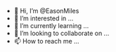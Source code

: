 - 👋 Hi, I’m @EasonMiles
- 👀 I’m interested in ...
- 🌱 I’m currently learning ...
- 💞️ I’m looking to collaborate on ...
- 📫 How to reach me ...

<!---
EasonMiles/EasonMiles is a ✨ special ✨ repository because its `README.md` (this file) appears on your GitHub profile.
You can click the Preview link to take a look at your changes.
--->
